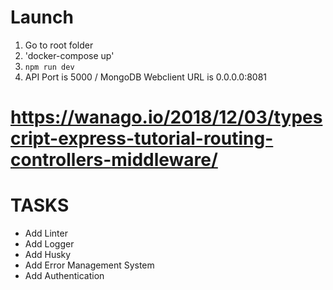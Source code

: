 # Launch
1. Go to root folder
2. 'docker-compose up'
3. `npm run dev`
4. API Port is 5000 / MongoDB Webclient URL is 0.0.0.0:8081

# https://wanago.io/2018/12/03/typescript-express-tutorial-routing-controllers-middleware/

# TASKS
- Add Linter
- Add Logger
- Add Husky
- Add Error Management System
- Add Authentication
